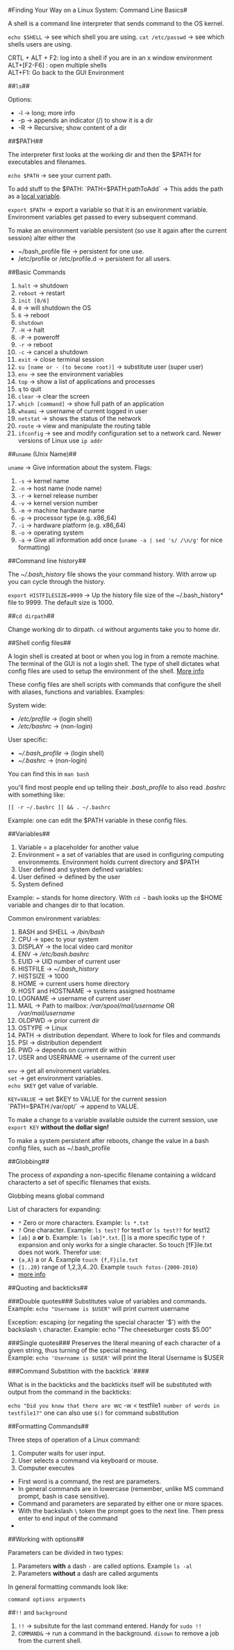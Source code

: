 #Finding Your Way on a Linux System: Command Line Basics#

A shell is a command line interpreter that sends command to the OS kernel.

`echo $SHELL` -> see which shell you are using.
`cat /etc/passwd` -> see which shells users are using.

CRTL + ALT + F2: log into a shell if you are in an x window environment  
ALT+[F2-F6] : open multiple shells  
ALT+F1: Go back to the GUI Environment  

##`ls`##

Options:

* -l -> long; more info
* -p -> appends an indicator (/) to show it is a dir
* -R -> Recursive; show content of a dir

##$PATH##

The interpreter first looks at the working dir and then the $PATH for executables and filenames.

`echo $PATH` -> see your current path.

To add stuff to the $PATH:
`PATH=$PATH:pathToAdd` -> This adds the path as a [local variable](http://unix.stackexchange.com/questions/56444/how-do-i-set-an-environment-variable-on-the-command-line-and-have-it-appear-in-c).

`export $PATH` -> export a variable so that it is an environment variable. Environment variables get passed to every subsequent command.

To make an environment variable persistent (so use it again after the current session) alter either the 
* ~/bash_profile file -> persistent for one use.
* /etc/profile or /etc/profile.d -> persistent for all users.

##Basic Commands

1. `halt` -> shutdown
2. `reboot` -> restart
3. `init [0/6]`
  1. `0` -> will shutdown the OS
  2. `6` -> reboot
4. `shutdown`
  1. `-H` -> halt
  2. `-P` -> poweroff
  3. `-r` -> reboot
  4. `-c` -> cancel a shutdown
5. `exit` -> close terminal session
6. `su [name or - (to become root)]` -> substitute user (super user)
7. `env` -> see the environment variables
8. `top` -> show a list of applications and processes
  1. `q` to quit
9. `clear` -> clear the screen
10. `which [command]` -> show full path of an application
11. `whoami` -> username of current logged in user
12. `netstat` -> shows the status of the network
13. `route` -> view and manipulate the routing table
14. `ifconfig` -> see and modify  configuration set to a network card. Newer versions of Linux use `ip addr`

##`uname` (Unix Name)##

`uname` -> Give information about the system. Flags:

1. `-s` -> kernel name
2. `-n` -> host name (node name)
3. `-r` -> kernel release number
4. `-v` -> kernel version number
5. `-m` -> machine hardware name
6. `-p` -> processor type (e.g. x86_64)
7. `-i` -> hardware platform (e.g. x86_64)
8. `-o` -> operating system
9. `-a` -> Give all information add once (`uname -a | sed 's/ /\n/g'` for nice formatting)

##Command line history##

The *~/.bash_history* file shows the your command history. With arrow up you can cycle through the history.

`export HISTFILESIZE=9999` -> Up the history file size of the ~/.bash_history* file to 9999. The default size is 1000.

##`cd dirpath`##

Change working dir to dirpath. `cd` without arguments take you to home dir.

##Shell config files##

A login shell is created at boot or when you log in from a remote machine. The terminal of the GUI is not a login shell. The type of shell dictates what config files are used to setup the environment of the shell. [More info](http://stackoverflow.com/questions/415403/whats-the-difference-between-bashrc-bash-profile-and-environment)

These config files are shell scripts with commands that configure the shell with aliases, functions and variables. Examples:

System wide:
* */etc/profile* -> (login shell)
* */etc/bashrc* -> (non-login)

User specific:
* *~/.bash_profile* -> (login shell)
* *~/.bashrc* -> (non-login)

You can find this in `man bash`

you'll find most people end up telling their *.bash_profile* to also read *.bashrc* with something like:

`[[ -r ~/.bashrc ]] && . ~/.bashrc`

Example: one can edit the $PATH variable in these config files.

##Variables##

1. Variable = a placeholder for another value
2. Environment = a set of variables that are used in configuring computing environmemts. Environment holds current directory and $PATH
3. User defined and system defined variables:
  1. User defined -> defined by the user
  2. System defined

Example: *~* stands for home directory. With `cd ~` bash looks up the $HOME variable and changes dir to that location.

Common environment variables:

1. BASH and SHELL -> */bin/bash*
2. CPU -> spec to your system
3. DISPLAY -> the local video card monitor
4. ENV -> */etc/bash.bashrc*
5. EUID -> UID number of current user
6. HISTFILE -> *~/.bash_history*
7. HISTSIZE -> 1000
8. HOME -> current users home directory
9. HOST and HOSTNAME -> systems assigned hostname
10. LOGNAME -> username of current user
11. MAIL -> Path to mailbox: */var/spool/mail/username* OR */var/mail/username*
12. OLDPWD -> prior current dir
13. OSTYPE -> Linux
14. PATH -> distribution dependant. Where to look for files and commands
15. PSI -> distribution dependent
16. PWD -> depends on current dir within
17. USER and USERNAME -> username of the current user

`env` -> get all environment variables.  
`set` -> get environment variables.  
`echo $KEY` get value of variable.  

`KEY=VALUE` -> set $KEY to VALUE for the current session
`PATH=$PATH:/var/opt/` -> append to VALUE.

To make a change to a variable available outside the current session, use `export KEY` **without the dollar sign!**

To make a system persistent after reboots, change the value in a bash config files, such as ~/.bash_profile

##Globbing##

The process of *expanding* a non-specific filename containing a wildcard characterto a set of specific filenames that exists.

Globbing means global command

List of characters for expanding:

* `*` Zero or more characters. Example: `ls *.txt`
* `?` One character. Example: `ls test?` for test1 or `ls test??` for test12
* `[ab]` a **or** b. Example: `ls [ab]*.txt`. [] is a more specific type of `?` expansion and only works for a single character. So touch [fF]ile.txt does not work. Therefor use:
* `{a,A}` a or A. Example `touch {f,F}ile.txt`
* `{1..20}` range of 1,2,3,4..20. Example `touch fotos-{2000-2010}`
* [more info](http://tldp.org/LDP/GNU-Linux-Tools-Summary/html/x11655.htm)

##Quoting and backticks##

###Double quotes###
Substitutes value of variables and commands.  
Example: `echo "Username is $USER"` will print current username

Exception: escaping (or negating the special character '$') with the backslash `\` character.
Example: echo "The cheeseburger costs \$5.00"

###Single quotes###
Preserves the literal meaning of each character of a given string, thus turning of the special meaning.  
Example: `echo 'Username is $USER'` will print the literal Username is $USER

###Command Substition with the backtick `####

What is in the backticks and the backticks itself will be substituted with output from the command in the backticks:

`echo "Did you know that there are `wc -w < testfile1` number of words in testfile1?"` one can also use `$()` for command substitution

##Formatting Commands##

Three steps of operation of a Linux command:

1. Computer waits for user input.
2. User selects a command via keyboard or mouse.
3. Computer executes

* First word is a command, the rest are parameters.
* In general commands are in lowercase (remember, unlike MS command prompt, bash is case sensitive).
* Command and parameters are separated by either one or more spaces.
* With the backslash `\` token the prompt goes to the next line. Then press enter to end input of the command
* 

##Working with options##

Parameters can be divided in two types:
1. Parameters **with** a dash `-` are called options. Example `ls -al`
2. Parameters **without** a dash are called arguments

In general formatting commands look like:

`command options arguments`

##`!!` and `background`

1. `!!` -> subsitute for the last command entered. Handy for `sudo !!`
2. `COMMAND&` -> run a command in the background. `disown` to remove a job from the current shell.
